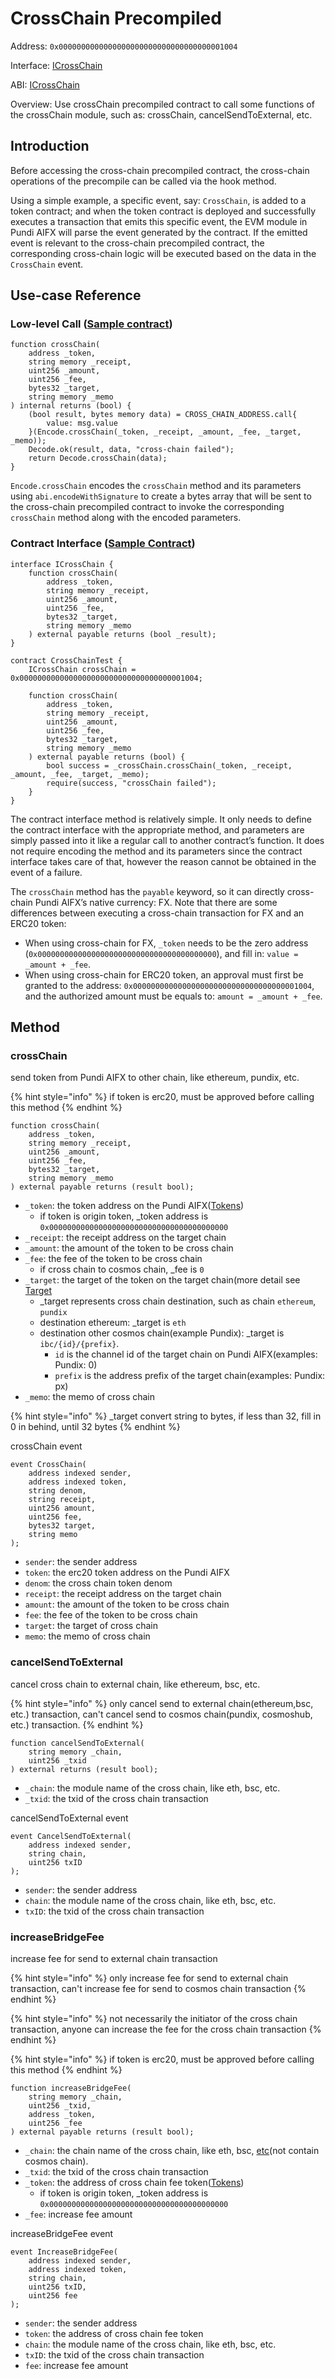# CrossChain Precompiled

Address: `0x0000000000000000000000000000000000001004`

Interface: [ICrossChain](cross-chain.md#crosschain)

ABI: [ICrossChain](https://github.com/PundiAI/fx-core/blob/bf74d4a73e3478b03122fe8ddc4c447cb7017634/contract/ICrossChain.go#LL34C11-L34C11)

Overview: Use crossChain precompiled contract to call some functions of the crossChain module, such as: crossChain, cancelSendToExternal, etc.

## Introduction

Before accessing the cross-chain precompiled contract, the cross-chain operations of the precompile can be called via the hook method.

Using a simple example, a specific event, say: `CrossChain`, is added to a token contract; and when the token contract is deployed and successfully executes a transaction that emits this specific event, the EVM module in Pundi AIFX will parse the event generated by the contract. If the emitted event is relevant to the cross-chain precompiled contract, the corresponding cross-chain logic will be executed based on the data in the `CrossChain` event.

## Use-case Reference

### Low-level Call ([Sample contract](https://github.com/PundiAI/fx-core/blob/a16fa0bcf02f4bfde9135f7df37478fe76697185/solidity/contracts/bridge/ICrosschain.sol#L12))

```solidity
function crossChain(
    address _token,
    string memory _receipt,
    uint256 _amount,
    uint256 _fee,
    bytes32 _target,
    string memory _memo
) internal returns (bool) {
    (bool result, bytes memory data) = CROSS_CHAIN_ADDRESS.call{
        value: msg.value
    }(Encode.crossChain(_token, _receipt, _amount, _fee, _target, _memo));
    Decode.ok(result, data, "cross-chain failed");
    return Decode.crossChain(data);
}
```

`Encode.crossChain` encodes the `crossChain` method and its parameters using `abi.encodeWithSignature` to create a bytes array that will be sent to the cross-chain precompiled contract to invoke the corresponding `crossChain` method along with the encoded parameters.

### Contract Interface ([Sample Contract](https://github.com/PundiAI/fx-core/blob/a16fa0bcf02f4bfde9135f7df37478fe76697185/solidity/contracts/bridge/ICrosschain.sol#L12))

```solidity
interface ICrossChain {
    function crossChain(
        address _token,
        string memory _receipt,
        uint256 _amount,
        uint256 _fee,
        bytes32 _target,
        string memory _memo
    ) external payable returns (bool _result);
}

contract CrossChainTest {
    ICrossChain crossChain = 0x0000000000000000000000000000000000001004;

    function crossChain(
        address _token,
        string memory _receipt,
        uint256 _amount,
        uint256 _fee,
        bytes32 _target,
        string memory _memo
    ) external payable returns (bool) {
        bool success = _crossChain.crossChain(_token, _receipt, _amount, _fee, _target, _memo);
        require(success, "crossChain failed");
    }
}
```

The contract interface method is relatively simple. It only needs to define the contract interface with the appropriate method, and parameters are simply passed into it like a regular call to another contract’s function. It does not require encoding the method and its parameters since the contract interface takes care of that, however the reason cannot be obtained in the event of a failure.

The `crossChain` method has the `payable` keyword, so it can directly cross-chain Pundi AIFX’s native currency: FX. Note that there are some differences between executing a cross-chain transaction for FX and an ERC20 token:

* When using cross-chain for FX, `_token` needs to be the zero address (`0x0000000000000000000000000000000000000000`), and fill in: `value = _amount + _fee`.
* When using cross-chain for ERC20 token, an approval must first be granted to the address: `0x0000000000000000000000000000000000001004`, and the authorized amount must be equals to: `amount = _amount + _fee`.

## Method

### crossChain

send token from Pundi AIFX to other chain, like ethereum, pundix, etc.

{% hint style="info" %}
if token is erc20, must be approved before calling this method
{% endhint %}

```solidity
function crossChain(
    address _token,
    string memory _receipt,
    uint256 _amount,
    uint256 _fee,
    bytes32 _target,
    string memory _memo
) external payable returns (result bool);
```

* `_token`: the token address on the Pundi AIFX([Tokens](../cross-chain/fx-core.md))
  * if token is origin token, \_token address is `0x0000000000000000000000000000000000000000`
* `_receipt`: the receipt address on the target chain
* `_amount`: the amount of the token to be cross chain
* `_fee`: the fee of the token to be cross chain
  * if cross chain to cosmos chain, \_fee is `0`
* `_target`: the target of the token on the target chain(more detail see [Target](../cross-chain/target.md)
  * \_target represents cross chain destination, such as chain `ethereum`, `pundix`
  * destination ethereum: \_target is `eth`
  * destination other cosmos chain(example Pundix): \_target is `ibc/{id}/{prefix}`.
    * `id` is the channel id of the target chain on Pundi AIFX(examples: Pundix: 0)
    * `prefix` is the address prefix of the target chain(examples: Pundix: px)
* `_memo`: the memo of cross chain

{% hint style="info" %}
\_target convert string to bytes, if less than 32, fill in 0 in behind, until 32 bytes
{% endhint %}

crossChain event

```solidity
event CrossChain(
    address indexed sender,
    address indexed token,
    string denom,
    string receipt,
    uint256 amount,
    uint256 fee,
    bytes32 target,
    string memo
);
```

* `sender`: the sender address
* `token`: the erc20 token address on the Pundi AIFX
* `denom`: the cross chain token denom
* `receipt`: the receipt address on the target chain
* `amount`: the amount of the token to be cross chain
* `fee`: the fee of the token to be cross chain
* `target`: the target of cross chain
* `memo`: the memo of cross chain

### cancelSendToExternal

cancel cross chain to external chain, like ethereum, bsc, etc.

{% hint style="info" %}
only cancel send to external chain(ethereum,bsc, etc.) transaction, can't cancel send to cosmos chain(pundix, cosmoshub, etc.) transaction.
{% endhint %}

```solidity
function cancelSendToExternal(
    string memory _chain,
    uint256 _txid
) external returns (result bool);
```

* `_chain`: the module name of the cross chain, like eth, bsc, etc.
* `_txid`: the txid of the cross chain transaction

cancelSendToExternal event

```solidity
event CancelSendToExternal(
    address indexed sender,
    string chain,
    uint256 txID
);
```

* `sender`: the sender address
* `chain`: the module name of the cross chain, like eth, bsc, etc.
* `txID`: the txid of the cross chain transaction

### increaseBridgeFee

increase fee for send to external chain transaction

{% hint style="info" %}
only increase fee for send to external chain transaction, can't increase fee for send to cosmos chain transaction
{% endhint %}

{% hint style="info" %}
not necessarily the initiator of the cross chain transaction, anyone can increase the fee for the cross chain transaction
{% endhint %}

{% hint style="info" %}
if token is erc20, must be approved before calling this method
{% endhint %}

```solidity
function increaseBridgeFee(
    string memory _chain,
    uint256 _txid,
    address _token,
    uint256 _fee
) external payable returns (result bool);
```

* `_chain`: the chain name of the cross chain, like eth, bsc, [etc](../cross-chain/target.md#fxcore-cross-chain-with-target)(not contain cosmos chain).
* `_txid`: the txid of the cross chain transaction
* `_token`: the address of cross chain fee token([Tokens](../cross-chain/fx-core.md))
  * if token is origin token, \_token address is `0x0000000000000000000000000000000000000000`
* `_fee`: increase fee amount

increaseBridgeFee event

```solidity
event IncreaseBridgeFee(
    address indexed sender,
    address indexed token,
    string chain,
    uint256 txID,
    uint256 fee
);
```

* `sender`: the sender address
* `token`: the address of cross chain fee token
* `chain`: the module name of the cross chain, like eth, bsc, etc.
* `txID`: the txid of the cross chain transaction
* `fee`: increase fee amount
